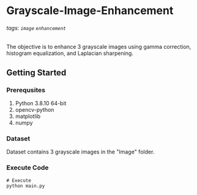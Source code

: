 # Grayscale-Image-Enhancement
###### tags: `image` `enhancement`

The objective is to enhance 3 grayscale images using gamma correction, histogram equalization, and Laplacian sharpening.

## Getting Started

### Prerequsites
1. Python 3.8.10 64-bit
2. opencv-python
3. matplotlib
4. numpy

### Dataset
Dataset contains 3 grayscale images in the "Image" folder. 

### Execute Code
```info=
# Execute
python main.py
```
